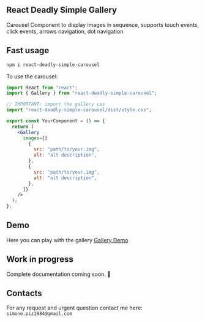 ## React Deadly Simple Gallery

Carousel Component to display images in sequence, supports touch events, click events, arrows navigation, dot navigation

## Fast usage

```bash
npm i react-deadly-simple-carousel
```

To use the carousel:

```jsx
import React from "react";
import { Gallery } from "react-deadly-simple-carousel";

// IMPORTANT: import the gallery css
import "react-deadly-simple-carousel/dist/style.css";

export const YourComponent = () => {
  return (
    <Gallery
      images={[
        {
          src: "path/to/your.img",
          alt: "alt description",
        },
        {
          src: "path/to/your.img",
          alt: "alt description",
        },
      ]}
    />
  );
};
```

## Demo

Here you can play with the gallery [Gallery Demo](https://s1m0n30n3.github.io/carousel-demo/)

## Work in progress

Complete documentation coming soon. 🥵

## Contacts

For any request and urgent question contact me here: `simone.piz1984@gmail.com`
